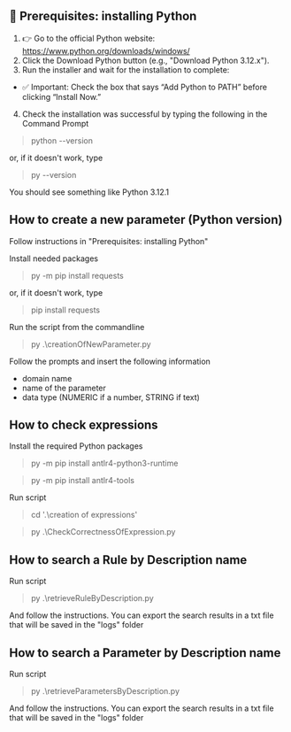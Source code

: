 🐍 Prerequisites: installing Python
-------------

1. 👉 Go to the official Python website: https://www.python.org/downloads/windows/
2. Click the Download Python button (e.g., "Download Python 3.12.x").
3. Run the installer and wait for the installation to complete:
- ✅ Important: Check the box that says “Add Python to PATH” before clicking “Install Now.”
4. Check the installation was successful by typing the following in the Command Prompt
> python --version

or, if it doesn't work, type

> py --version

You should see something like Python 3.12.1


How to create a new parameter (Python version)
----------------------------

Follow instructions in "Prerequisites: installing Python"

Install needed packages
> py -m pip install requests

or, if it doesn't work, type

> pip install requests

Run the script from the commandline
> py .\creationOfNewParameter.py

Follow the prompts and insert the following information
- domain name
- name of the parameter
- data type (NUMERIC if a number, STRING if text)



How to check expressions
-----------------------

Install the required Python packages
> py -m pip install antlr4-python3-runtime

> py -m pip install antlr4-tools

Run script
> cd '.\creation of expressions\'

> py .\CheckCorrectnessOfExpression.py


How to search a Rule by Description name
-----------------------

Run script
> py .\retrieveRuleByDescription.py

And follow the instructions.
You can export the search results in a txt file that will be saved in the "logs" folder


How to search a Parameter by Description name
-----------------------

Run script
> py .\retrieveParametersByDescription.py

And follow the instructions.
You can export the search results in a txt file that will be saved in the "logs" folder